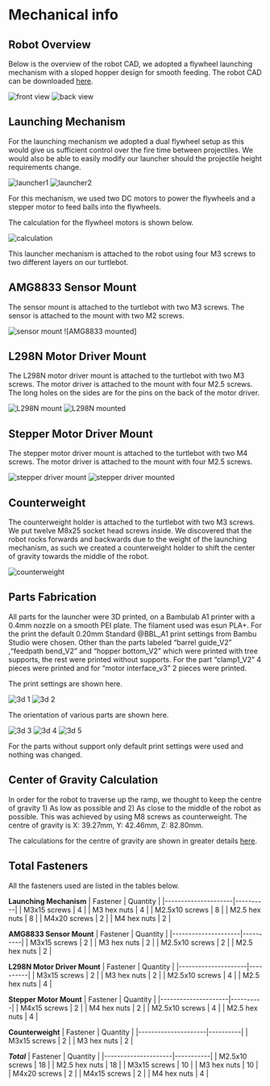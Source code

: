# Mechanical info
## Robot Overview
Below is the overview of the robot CAD, we adopted a flywheel launching mechanism with a sloped hopper design for smooth feeding. The robot CAD can be downloaded [here](https://drive.google.com/file/d/1z6XVp3NTTHMczwou05BLjMLxJpayefCc/view?usp=sharing).

![front view](Pictures/cad_1.drawio.png)
![back view](Pictures/cad_2.drawio.png)

## Launching Mechanism
For the launching mechanism we adopted a dual flywheel setup as this would give us sufficient control over the fire time between projectiles. We would also be able to easily modify our launcher should the projectile height requirements change.

![launcher1](Pictures/cad_3.drawio.png)
![launcher2](Pictures/cad_4.drawio.png)

For this mechanism, we used two DC motors to power the flywheels and a stepper motor to feed balls into the flywheels.

The calculation for the flywheel motors is shown below.

![calculation](Pictures/calculation.drawio.png)

This launcher mechanism is attached to the robot using four M3 screws to two different layers on our turtlebot.

## AMG8833 Sensor Mount
The sensor mount is attached to the turtlebot with two M3 screws. The sensor is attached to the mount with two M2 screws.

![sensor mount](Pictures/sensor_mount.png)
![AMG8833 mounted]

## L298N Motor Driver Mount
The L298N motor driver mount is attached to the turtlebot with two M3 screws. The motor driver is attached to the mount with four M2.5 screws. The long holes on the sides are for the pins on the back of the motor driver.

![L298N mount](Pictures/motor_driver_mount.png)
![L298N mounted](/assets/bot_pic4.jpg)

## Stepper Motor Driver Mount
The stepper motor driver mount is attached to the turtlebot with two M4 screws. The motor driver is attached to the mount with four M2.5 screws.

![stepper driver mount](Pictures/stepper_driver_mount.png)
![stepper driver mounted](/assets/bot_pic1.jpg)

## Counterweight
The counterweight holder is attached to the turtlebot with two M3 screws. We put twelve M8x25 socket head screws inside. We discovered that the robot rocks forwards and backwards due to the weight of the launching mechanism, as such we created a counterweight holder to shift the center of gravity towards the middle of the robot.

![counterweight](Pictures/counterweight.png)

## Parts Fabrication
All parts for the launcher were 3D printed, on a Bambulab A1 printer with a 0.4mm nozzle on a smooth PEI plate. The filament used was esun PLA+. For the print the default 0.20mm Standard @BBL_A1 print settings from Bambu Studio were chosen. Other than the parts labeled “barrel guide_V2” ,“feedpath bend_V2” and “hopper bottom_V2” which were printed with tree supports, the rest were printed without supports. For the part “clamp1_V2” 4 pieces were printed and for “motor interface_v3” 2 pieces were printed.

The print settings are shown here.

![3d 1](Pictures/3d_print_1.png)
![3d 2](Pictures/3d_print_2.png)

The orientation of various parts are shown here.

![3d 3](Pictures/3d_print_3.png)
![3d 4](Pictures/3d_print_4.png)
![3d 5](Pictures/3d_print_5.png)

For the parts without support only default print settings were used and nothing was changed.

## Center of Gravity Calculation
In order for the robot to traverse up the ramp, we thought to keep the centre of gravity 1) As low as possible and 2) As close to the middle of the robot as possible. This was achieved by using M8 screws as counterweight. The centre of gravity is X: 39.27mm, Y: 42.46mm, Z: 82.80mm.

The calculations for the centre of gravity are shown in greater details [here](Centre_of_Gravity_Calculations.xlsx).

## Total Fasteners 
All the fasteners used are listed in the tables below. 

**Launching Mechanism**
| Fastener            | Quantity |
|---------------------|----------|
| M3x15 screws        | 4        |
| M3 hex nuts         | 4        |
| M2.5x10 screws      | 8        |
| M2.5 hex nuts       | 8        |
| M4x20 screws        | 2        |
| M4 hex nuts         | 2        |

**AMG8833 Sensor Mount**
| Fastener            | Quantity |
|---------------------|----------|
| M3x15 screws        | 2        |
| M3 hex nuts         | 2        |
| M2.5x10 screws      | 2        |
| M2.5 hex nuts       | 2        |

**L298N Motor Driver Mount**
| Fastener            | Quantity |
|---------------------|----------|
| M3x15 screws        | 2        |
| M3 hex nuts         | 2        |
| M2.5x10 screws      | 4        |
| M2.5 hex nuts       | 4        |

**Stepper Motor Mount**
| Fastener            | Quantity |
|---------------------|----------|
| M4x15 screws        | 2        |
| M4 hex nuts         | 2        |
| M2.5x10 screws      | 4        |
| M2.5 hex nuts       | 4        |

**Counterweight**
| Fastener            | Quantity |
|---------------------|----------|
| M3x15 screws        | 2        |
| M3 hex nuts         | 2        |

**_Total_**
| Fastener            | Quantity  |
|---------------------|-----------|
| M2.5x10 screws      | 18        |
| M2.5 hex nuts       | 18        |
| M3x15 screws        | 10        |
| M3 hex nuts         | 10        |
| M4x20 screws        | 2         |
| M4x15 screws        | 2         |
| M4 hex nuts         | 4         |



